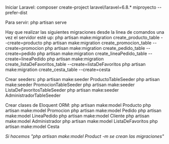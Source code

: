 Iniciar Laravel: composer create-project laravel/laravel=6.8.* miproyecto --prefer-dist

Para servir: php artisan serve

Hay que realizar las siguientes migraciones desde la linea de comandos una vez el servidor esté up:
  php artisan make:migration create_producto_table --create=producto
  php artisan make:migration create_promocion_table --create=promocion
  php artisan make:migration create_pedido_table --create=pedido
  php artisan make:migration create_lineaPedido_table --create=lineaPedido
  php artisan make:migration create_listaDeFavoritos_table --create=listaDeFavoritos
  php artisan make:migration create_cesta_table --create=cesta

Crear seeders:
  php artisan make:seeder ProductoTableSeeder
  php artisan make:seeder PromocionTableSeeder
  php artisan make:seeder ListaDeFavoritosTableSeeder
  php artisan make:seeder AdministradorTableSeeder

Crear clases de Eloquent ORM:
  php artisan make:model Producto
  php artisan make:model Promocion
  php artisan make:model Pedido
  php artisan make:model LineaPedido
  php artisan make:model Cliente
  php artisan make:model Administrador
  php artisan make:model ListaDeFavoritos
  php artisan make:model Cesta
  
  *Si hacemos "php artisan make:model Product -m se crean las migraciones"*
